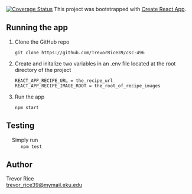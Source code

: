 [![Coverage Status](https://coveralls.io/repos/github/TrevorRice39/csc-496/badge.svg?branch=master)](https://coveralls.io/github/TrevorRice39/csc-496?branch=master)
This project was bootstrapped with [Create React App](https://github.com/facebook/create-react-app).

## Running the app

1) Clone the GitHub repo 
    
    ```git clone https://github.com/TrevorRice39/csc-496```
    
2) Create and initalize two variables in an .env file located at the root directory of the project
    ```
    REACT_APP_RECIPE_URL = the_recipe_url
    REACT_APP_RECIPE_IMAGE_ROOT = the_root_of_recipe_images
    ```
3) Run the app
    
    ``` npm start ```
    

## Testing
&nbsp;&nbsp;&nbsp; Simply run <br>
 &nbsp;&nbsp;&nbsp;&nbsp;&nbsp;&nbsp;&nbsp;&nbsp;&nbsp;&nbsp;``` npm test ```
        
## Author
Trevor Rice <br>
trevor_rice39@mymail.eku.edu
        


